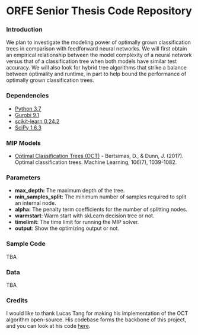 # ORFE Senior Thesis Code Repository

### Introduction


We plan to investigate the modeling power of optimally grown classification trees in comparison with feedforward neural networks. We will first obtain an empirical relationship between the model complexity of a neural network versus that of a classification tree when both models have similar test accuracy. We will also look for hybrid tree algorithms that strike a balance between optimality and runtime, in part to help bound the performance of optimally grown classification trees.

### Dependencies

* [Python 3.7](https://www.python.org/)
* [Gurobi 9.1](https://www.gurobi.com/)
* [scikit-learn 0.24.2](https://scikit-learn.org/)
* [SciPy 1.6.3](https://www.scipy.org/)

### MIP Models

- [Optimal Classification Trees (OCT)](https://link.springer.com/article/10.1007/s10994-017-5633-9) - Bertsimas, D., & Dunn, J. (2017). Optimal classification trees. Machine Learning, 106(7), 1039-1082.

### Parameters

- **max_depth:** The maximum depth of the tree.
- **min_samples_split:** The minimum number of samples required to split an internal node.
- **alpha:** The penalty term coefficients for the number of splitting nodes.
- **warmstart**: Warm start with skLearn decision tree or not.
- **timelimit**: The time limit for running the MIP solver.
- **output**: Show the optimizing output or not.

### Sample Code

TBA

### Data

TBA

### Credits

I would like to thank Lucas Tang for making his implementation of the OCT algorithm open-source. His codebase forms the backbone of this project, and you can look at his code [here](https://github.com/LucasBoTang/MIP_Decision_Tree/blob/main/Report.pdf).